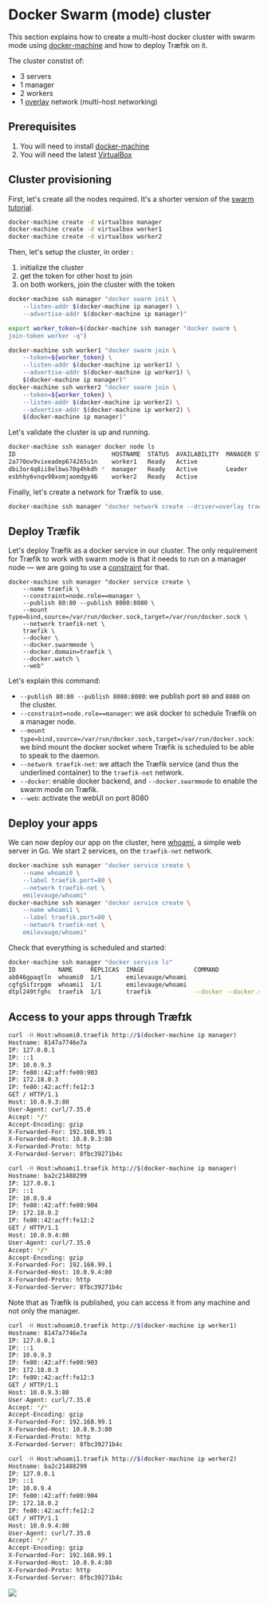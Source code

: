 # Docker Swarm (mode) cluster

This section explains how to create a multi-host docker cluster with
swarm mode using [docker-machine](https://docs.docker.com/machine) and
how to deploy Træfɪk on it.

The cluster constist of:

- 3 servers
- 1 manager
- 2 workers
- 1 [overlay](https://docs.docker.com/engine/userguide/networking/dockernetworks/#an-overlay-network) network
(multi-host networking)

## Prerequisites

1. You will need to install [docker-machine](https://docs.docker.com/machine/)
2. You will need the latest [VirtualBox](https://www.virtualbox.org/wiki/Downloads)

## Cluster provisioning

First, let's create all the nodes required. It's a shorter version of
the [swarm tutorial](https://docs.docker.com/engine/swarm/swarm-tutorial/).

```sh
docker-machine create -d virtualbox manager
docker-machine create -d virtualbox worker1
docker-machine create -d virtualbox worker2
```

Then, let's setup the cluster, in order :

1. initialize the cluster
2. get the token for other host to join
3. on both workers, join the cluster with the token

```sh
docker-machine ssh manager "docker swarm init \
	--listen-addr $(docker-machine ip manager) \
	--advertise-addr $(docker-machine ip manager)"

export worker_token=$(docker-machine ssh manager "docker swarm \
join-token worker -q")

docker-machine ssh worker1 "docker swarm join \
	--token=${worker_token} \
	--listen-addr $(docker-machine ip worker1) \
	--advertise-addr $(docker-machine ip worker1) \
	$(docker-machine ip manager)"
docker-machine ssh worker2 "docker swarm join \
	--token=${worker_token} \
	--listen-addr $(docker-machine ip worker2) \
	--advertise-addr $(docker-machine ip worker2) \
	$(docker-machine ip manager)"
```

Let's validate the cluster is up and running.

```sh
docker-machine ssh manager docker node ls
ID                           HOSTNAME  STATUS  AVAILABILITY  MANAGER STATUS
2a770ov9vixeadep674265u1n    worker1   Ready   Active
dbi3or4q8ii8elbws70g4hkdh *  manager   Ready   Active        Leader
esbhhy6vnqv90xomjaomdgy46    worker2   Ready   Active
```

Finally, let's create a network for Træfik to use.

```sh
docker-machine ssh manager "docker network create --driver=overlay traefik-net"
```

## Deploy Træfik

Let's deploy Træfik as a docker service in our cluster. The only
requirement for Træfik to work with swarm mode is that it needs to run
on a manager node — we are going to use a
[constraint](https://docs.docker.com/engine/reference/commandline/service_create/#/specify-service-constraints-constraint) for
that.

```
docker-machine ssh manager "docker service create \
	--name traefik \
	--constraint=node.role==manager \
	--publish 80:80 --publish 8080:8080 \
	--mount	type=bind,source=/var/run/docker.sock,target=/var/run/docker.sock \
	--network traefik-net \
	traefik \
	--docker \
	--docker.swarmmode \
	--docker.domain=traefik \
	--docker.watch \
	--web"
```

Let's explain this command:

- `--publish 80:80 --publish 8080:8080`: we publish port `80` and
  `8080` on the cluster.
- `--constraint=node.role==manager`: we ask docker to schedule Træfik
  on a manager node.
- `--mount type=bind,source=/var/run/docker.sock,target=/var/run/docker.sock`:
  we bind mount the docker socket where Træfik is scheduled to be able
  to speak to the daemon.
- `--network traefik-net`: we attach the Træfik service (and thus
  the underlined container) to the `traefik-net` network.
- `--docker`: enable docker backend, and `--docker.swarmmode` to
  enable the swarm mode on Træfik.
- `--web`: activate the webUI on port 8080

## Deploy your apps

We can now deploy our app on the cluster,
here [whoami](https://github.com/emilevauge/whoami), a simple web
server in Go. We start 2 services, on the `traefik-net` network.

```sh
docker-machine ssh manager "docker service create \
	--name whoami0 \
	--label traefik.port=80 \
	--network traefik-net \
	emilevauge/whoami"
docker-machine ssh manager "docker service create \
	--name whoami1 \
	--label traefik.port=80 \
	--network traefik-net \
	emilevauge/whoami"
```

Check that everything is scheduled and started:

```sh
docker-machine ssh manager "docker service ls"
ID            NAME     REPLICAS  IMAGE              COMMAND
ab046gpaqtln  whoami0  1/1       emilevauge/whoami
cgfg5ifzrpgm  whoami1  1/1       emilevauge/whoami
dtpl249tfghc  traefik  1/1       traefik            --docker --docker.swarmmode --docker.domain=traefik --docker.watch --web
```

## Access to your apps through Træfɪk

```sh
curl -H Host:whoami0.traefik http://$(docker-machine ip manager)
Hostname: 8147a7746e7a
IP: 127.0.0.1
IP: ::1
IP: 10.0.9.3
IP: fe80::42:aff:fe00:903
IP: 172.18.0.3
IP: fe80::42:acff:fe12:3
GET / HTTP/1.1
Host: 10.0.9.3:80
User-Agent: curl/7.35.0
Accept: */*
Accept-Encoding: gzip
X-Forwarded-For: 192.168.99.1
X-Forwarded-Host: 10.0.9.3:80
X-Forwarded-Proto: http
X-Forwarded-Server: 8fbc39271b4c

curl -H Host:whoami1.traefik http://$(docker-machine ip manager)
Hostname: ba2c21488299
IP: 127.0.0.1
IP: ::1
IP: 10.0.9.4
IP: fe80::42:aff:fe00:904
IP: 172.18.0.2
IP: fe80::42:acff:fe12:2
GET / HTTP/1.1
Host: 10.0.9.4:80
User-Agent: curl/7.35.0
Accept: */*
Accept-Encoding: gzip
X-Forwarded-For: 192.168.99.1
X-Forwarded-Host: 10.0.9.4:80
X-Forwarded-Proto: http
X-Forwarded-Server: 8fbc39271b4c
```

Note that as Træfik is published, you can access it from any machine
and not only the manager.

```sh
curl -H Host:whoami0.traefik http://$(docker-machine ip worker1)
Hostname: 8147a7746e7a
IP: 127.0.0.1
IP: ::1
IP: 10.0.9.3
IP: fe80::42:aff:fe00:903
IP: 172.18.0.3
IP: fe80::42:acff:fe12:3
GET / HTTP/1.1
Host: 10.0.9.3:80
User-Agent: curl/7.35.0
Accept: */*
Accept-Encoding: gzip
X-Forwarded-For: 192.168.99.1
X-Forwarded-Host: 10.0.9.3:80
X-Forwarded-Proto: http
X-Forwarded-Server: 8fbc39271b4c

curl -H Host:whoami1.traefik http://$(docker-machine ip worker2)
Hostname: ba2c21488299
IP: 127.0.0.1
IP: ::1
IP: 10.0.9.4
IP: fe80::42:aff:fe00:904
IP: 172.18.0.2
IP: fe80::42:acff:fe12:2
GET / HTTP/1.1
Host: 10.0.9.4:80
User-Agent: curl/7.35.0
Accept: */*
Accept-Encoding: gzip
X-Forwarded-For: 192.168.99.1
X-Forwarded-Host: 10.0.9.4:80
X-Forwarded-Proto: http
X-Forwarded-Server: 8fbc39271b4c
```

![](http://i.giphy.com/ujUdrdpX7Ok5W.gif)



